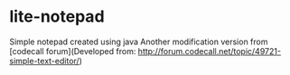 lite-notepad
============

Simple notepad created using java
Another modification version from [codecall forum](Developed from: http://forum.codecall.net/topic/49721-simple-text-editor/)
